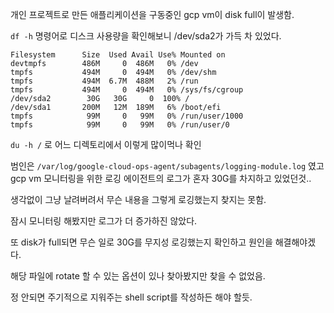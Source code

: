 개인 프로젝트로 만든 애플리케이션을 구동중인 gcp vm이 disk full이 발생함.

`df -h` 명령어로 디스크 사용량을 확인해보니 /dev/sda2가 가득 차 있었다.

```
Filesystem      Size  Used Avail Use% Mounted on
devtmpfs        486M     0  486M   0% /dev
tmpfs           494M     0  494M   0% /dev/shm
tmpfs           494M  6.7M  488M   2% /run
tmpfs           494M     0  494M   0% /sys/fs/cgroup
/dev/sda2        30G   30G     0  100% /
/dev/sda1       200M   12M  189M   6% /boot/efi
tmpfs            99M     0   99M   0% /run/user/1000
tmpfs            99M     0   99M   0% /run/user/0
```

`du -h /` 로 어느 디렉토리에서 이렇게 많이먹나 확인

범인은 `/var/log/google-cloud-ops-agent/subagents/logging-module.log` 였고 gcp vm 모니터링을 위한 로깅 에이전트의 로그가 혼자 30G를 차지하고 있었던것..

생각없이 그냥 날려버려서 무슨 내용을 그렇게 로깅했는지 찾지는 못함.

잠시 모니터링 해봤지만 로그가 더 증가하진 않았다.

또 disk가 full되면 무슨 일로 30G를 무지성 로깅했는지 확인하고 원인을 해결해야겠다.

해당 파일에 rotate 할 수 있는 옵션이 있나 찾아봤지만 찾을 수 없었음.

정 안되면 주기적으로 지워주는 shell script를 작성하든 해야 할듯.
